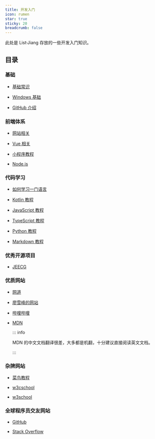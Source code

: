 ```yaml
---
title: 开发入门
icon: rumen
star: true
sticky: 20
breadcrumb: false
---
```


此处是 List·Jiang 存放的一些开发入门知识。

<!-- more -->

## 目录

### 基础

- [基础常识](basic/readme.md)

- [Windows 基础](windows/readme.md)

- [GitHub 介绍](github/readme.md)

### 前端体系

- [网站相关](website/readme.md)

- [Vue 相关](vue/readme.md)

- [小程序教程](mini-app/readme.md)

- [Node.js](node-js/readme.md)

### 代码学习

- [如何学习一门语言](language/learning.md)

- [Kotlin 教程](https://book.kotlincn.net/)

- [JavaScript 教程](language/js/readme.md)

- [TypeScript 教程](language/typescript/readme.md)

- [Python 教程](language/python/readme.md)

- [Markdown 教程](language/markdown/readme.md)


### 优秀开源项目

- [JEECG](http://jeecg.com/)

### 优质网站

- [网道](https://wangdoc.com/)

- [廖雪峰的网站](https://www.liaoxuefeng.com/)

- [哔哩哔哩](https://www.bilibili.com/)

- [MDN](https://developer.mozilla.org/zh-CN/)

  ::: info

  MDN 的中文文档翻译很差，大多都是机翻，十分建议直接阅读英文文档。

  :::

### 杂牌网站

- [菜鸟教程](https://www.runoob.com/) <Badge text="内容比较新" />

- [w3cschool](https://www.w3cschool.cn) <Badge text="内容最新" /> <Badge text="有手机APP" /> <Badge text="广告信息多" type="warn" />

- [w3school](http://www.w3school.com.cn/) <Badge text="内容比较旧" type="warn" />

### 全球程序员交友网站
- [GitHub](https://github.com/)

- [Stack Overflow](https://stackoverflow.com/)